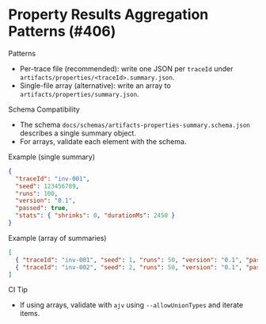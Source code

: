 # Property Results Aggregation Patterns (#406)

Patterns
- Per-trace file (recommended): write one JSON per `traceId` under `artifacts/properties/<traceId>.summary.json`.
- Single-file array (alternative): write an array to `artifacts/properties/summary.json`.

Schema Compatibility
- The schema `docs/schemas/artifacts-properties-summary.schema.json` describes a single summary object.
- For arrays, validate each element with the schema.

Example (single summary)
```json
{
  "traceId": "inv-001",
  "seed": 123456789,
  "runs": 100,
  "version": "0.1",
  "passed": true,
  "stats": { "shrinks": 0, "durationMs": 2450 }
}
```

Example (array of summaries)
```json
[
  { "traceId": "inv-001", "seed": 1, "runs": 50, "version": "0.1", "passed": true },
  { "traceId": "inv-002", "seed": 2, "runs": 50, "version": "0.1", "passed": false }
]
```

CI Tip
- If using arrays, validate with `ajv` using `--allowUnionTypes` and iterate items.
